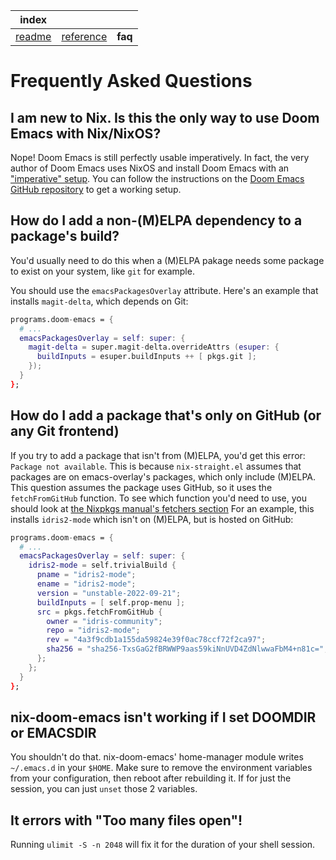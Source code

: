 | index |     |     |
| --- | --- | --- |
|[readme](../README.md)|[reference](./reference.md)|**faq**|

# Frequently Asked Questions

## I am new to Nix. Is this the only way to use Doom Emacs with Nix/NixOS?

Nope! Doom Emacs is still perfectly usable imperatively. In fact, the very author of Doom Emacs uses NixOS and install Doom Emacs with an ["imperative" setup](https://github.com/hlissner/dotfiles/blob/master/modules/editors/emacs.nix). You can follow the instructions on the [Doom Emacs GitHub repository](https://github.com/doomemacs/doomemacs) to get a working setup.


## How do I add a non-(M)ELPA dependency to a package's build?

You'd usually need to do this when a (M)ELPA pakage needs some package to exist on your system, like `git` for example.

You should use the `emacsPackagesOverlay` attribute. Here's an example that installs `magit-delta`, which depends on Git:

```nix
programs.doom-emacs = {
  # ...
  emacsPackagesOverlay = self: super: {
    magit-delta = super.magit-delta.overrideAttrs (esuper: {
      buildInputs = esuper.buildInputs ++ [ pkgs.git ];
    });
  }
};
```

## How do I add a package that's only on GitHub (or any Git frontend)

If you try to add a package that isn't from (M)ELPA, you'd get this error: `Package not available`. This is because `nix-straight.el` assumes that packages are on emacs-overlay's packages, which only include (M)ELPA.
This question assumes the package uses GitHub, so it uses the `fetchFromGitHub` function. To see which function you'd need to use, you should look at [the Nixpkgs manual's fetchers section](https://nixos.org/manual/nixpkgs/stable/#chap-pkgs-fetchers)
For an example, this installs `idris2-mode` which isn't on (M)ELPA, but is hosted on GitHub:

```nix
programs.doom-emacs = {
  # ...
  emacsPackagesOverlay = self: super: {
    idris2-mode = self.trivialBuild {
      pname = "idris2-mode";
      ename = "idris2-mode";
      version = "unstable-2022-09-21";
      buildInputs = [ self.prop-menu ];
      src = pkgs.fetchFromGitHub {
        owner = "idris-community";
        repo = "idris2-mode";
        rev = "4a3f9cdb1a155da59824e39f0ac78ccf72f2ca97";
        sha256 = "sha256-TxsGaG2fBRWWP9aas59kiNnUVD4ZdNlwwaFbM4+n81c=";
      };
    };
  }
};
```

## nix-doom-emacs isn't working if I set DOOMDIR or EMACSDIR

You shouldn't do that. nix-doom-emacs' home-manager module writes `~/.emacs.d` in your `$HOME`. Make sure to remove the environment variables from your configuration, then reboot after rebuilding it. If for just the session, you can just `unset` those 2 variables.

## It errors with "Too many files open"!

Running `ulimit -S -n 2048` will fix it for the duration of your shell session.
